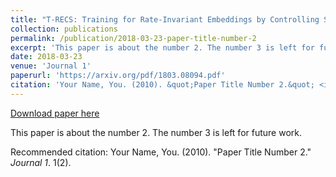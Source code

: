 ```yaml
---
title: "T-RECS: Training for Rate-Invariant Embeddings by Controlling Speed for Action Recognition"
collection: publications
permalink: /publication/2018-03-23-paper-title-number-2
excerpt: 'This paper is about the number 2. The number 3 is left for future work.'
date: 2018-03-23
venue: 'Journal 1'
paperurl: 'https://arxiv.org/pdf/1803.08094.pdf'
citation: 'Your Name, You. (2010). &quot;Paper Title Number 2.&quot; <i>Journal 1</i>. 1(2).'
---
```


<a href='https://arxiv.org/pdf/1803.08094.pdf'>Download paper here</a>

This paper is about the number 2. The number 3 is left for future work.

Recommended citation: Your Name, You. (2010). "Paper Title Number 2." <i>Journal 1</i>. 1(2).